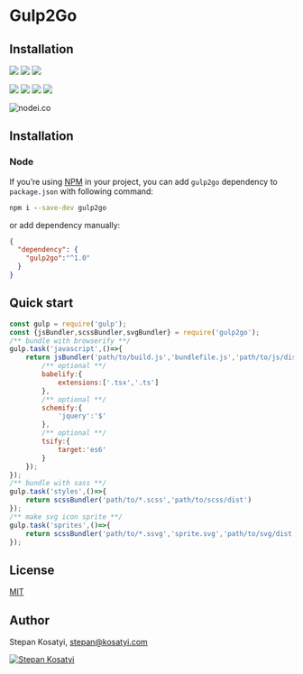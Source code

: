 # Gulp2Go

## Installation

[![](https://img.shields.io/github/issues/kosatyi/gulp2go)](https://github.com/kosatyi/gulp2go/issues)
[![](https://img.shields.io/github/forks/kosatyi/gulp2go)](https://github.com/kosatyi/gulp2go)
[![](https://img.shields.io/github/stars/kosatyi/gulp2go)](https://github.com/kosatyi/gulp2go)

[![](https://img.shields.io/npm/v/gulp2go)](https://www.npmjs.com/package/gulp2go)
[![](https://img.shields.io/npm/dt/gulp2go)](https://www.npmjs.com/package/gulp2go)
[![](https://img.shields.io/github/license/kosatyi/gulp2go)](https://github.com/kosatyi/gulp2go/blob/master/LICENSE)
[![](https://img.shields.io/badge/official-website-green)](https://kosatyi.com/gulp2go/)

![nodei.co](https://nodei.co/npm/gulp2go.png?downloads=true&downloadRank=true&stars=true)

## Installation

### Node

If you’re using [NPM](https://npmjs.com/) in your project, you can add `gulp2go` dependency to `package.json`
with following command:

```cmd
npm i --save-dev gulp2go
```

or add dependency manually:

```json
{
  "dependency": {
    "gulp2go":"^1.0"
  }
}
```

## Quick start

```javascript
const gulp = require('gulp');
const {jsBundler,scssBundler,svgBundler} = require('gulp2go');
/** bundle with browserify **/
gulp.task('javascript',()=>{
    return jsBundler('path/to/build.js','bundlefile.js','path/to/js/dist',{
        /** optional **/
        babelify:{
            extensions:['.tsx','.ts']
        },
        /** optional **/
        schemify:{
            'jquery':'$'
        },
        /** optional **/
        tsify:{
            target:'es6'
        }
    });
});
/** bundle with sass **/
gulp.task('styles',()=>{
    return scssBundler('path/to/*.scss','path/to/scss/dist')
});
/** make svg icon sprite **/
gulp.task('sprites',()=>{
    return scssBundler('path/to/*.ssvg','sprite.svg','path/to/svg/dist');
});
```

## License

[MIT](https://github.com/kosatyi/gulp2go/blob/HEAD/LICENSE)

## Author

Stepan Kosatyi, stepan@kosatyi.com

[![Stepan Kosatyi](https://img.shields.io/badge/stepan-kosatyi-purple.svg)](https://kosatyi.com/)



